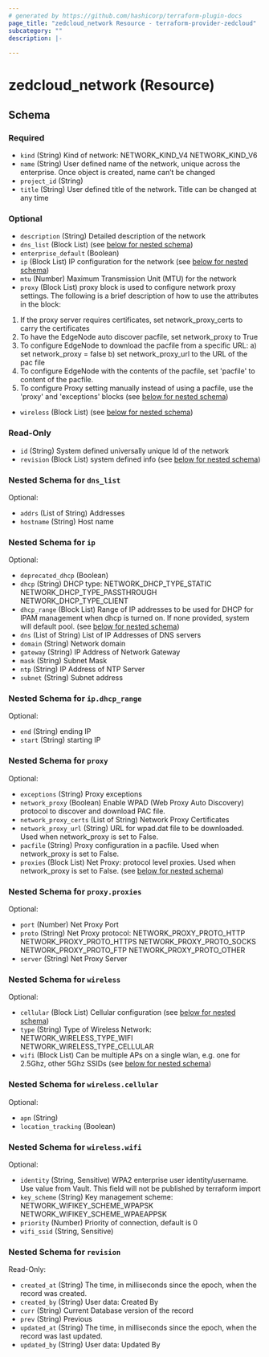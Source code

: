 ```yaml
---
# generated by https://github.com/hashicorp/terraform-plugin-docs
page_title: "zedcloud_network Resource - terraform-provider-zedcloud"
subcategory: ""
description: |-
  
---
```


# zedcloud_network (Resource)





<!-- schema generated by tfplugindocs -->
## Schema

### Required

- `kind` (String) Kind of network:
NETWORK_KIND_V4
NETWORK_KIND_V6
- `name` (String) User defined name of the network, unique across the enterprise. Once object is created, name can’t be changed
- `project_id` (String)
- `title` (String) User defined title of the network. Title can be changed at any time

### Optional

- `description` (String) Detailed description of the network
- `dns_list` (Block List) (see [below for nested schema](#nestedblock--dns_list))
- `enterprise_default` (Boolean)
- `ip` (Block List) IP configuration for the network (see [below for nested schema](#nestedblock--ip))
- `mtu` (Number) Maximum Transmission Unit (MTU) for the network
- `proxy` (Block List) proxy block is used to configure network proxy settings. The following is a brief description of how to use the attributes in the block:
1) If the proxy server requires certificates, set network_proxy_certs to carry the certificates
2) To have the EdgeNode auto discover pacfile, set network_proxy to True
3) To configure EdgeNode to download the pacfile from a specific URL:
    a) set network_proxy = false
	b) set network_proxy_url to the URL of the pac file
4) To configure EdgeNode with the contents of the pacfile, set 'pacfile' to content of the pacfile.
5) To configure Proxy setting manually instead of using a pacfile, use the 'proxy' and 'exceptions' blocks (see [below for nested schema](#nestedblock--proxy))
- `wireless` (Block List) (see [below for nested schema](#nestedblock--wireless))

### Read-Only

- `id` (String) System defined universally unique Id of the network
- `revision` (Block List) system defined info (see [below for nested schema](#nestedblock--revision))

<a id="nestedblock--dns_list"></a>
### Nested Schema for `dns_list`

Optional:

- `addrs` (List of String) Addresses
- `hostname` (String) Host name


<a id="nestedblock--ip"></a>
### Nested Schema for `ip`

Optional:

- `deprecated_dhcp` (Boolean)
- `dhcp` (String) DHCP type:
NETWORK_DHCP_TYPE_STATIC
NETWORK_DHCP_TYPE_PASSTHROUGH
NETWORK_DHCP_TYPE_CLIENT
- `dhcp_range` (Block List) Range of IP addresses to be used for DHCP for IPAM management when dhcp is turned on. If none provided, system will default pool. (see [below for nested schema](#nestedblock--ip--dhcp_range))
- `dns` (List of String) List of IP Addresses of DNS servers
- `domain` (String) Network domain
- `gateway` (String) IP Address of Network Gateway
- `mask` (String) Subnet Mask
- `ntp` (String) IP Address of NTP Server
- `subnet` (String) Subnet address

<a id="nestedblock--ip--dhcp_range"></a>
### Nested Schema for `ip.dhcp_range`

Optional:

- `end` (String) ending IP
- `start` (String) starting IP



<a id="nestedblock--proxy"></a>
### Nested Schema for `proxy`

Optional:

- `exceptions` (String) Proxy exceptions
- `network_proxy` (Boolean) Enable WPAD (Web Proxy Auto Discovery) protocol to discover and download PAC file.
- `network_proxy_certs` (List of String) Network Proxy Certificates
- `network_proxy_url` (String) URL for wpad.dat file to be downloaded. Used when network_proxy is set to False.
- `pacfile` (String) Proxy configuration in a pacfile. Used when network_proxy is set to False.
- `proxies` (Block List) Net Proxy: protocol level proxies. Used when network_proxy is set to False. (see [below for nested schema](#nestedblock--proxy--proxies))

<a id="nestedblock--proxy--proxies"></a>
### Nested Schema for `proxy.proxies`

Optional:

- `port` (Number) Net Proxy Port
- `proto` (String) Net Proxy protocol:
NETWORK_PROXY_PROTO_HTTP
NETWORK_PROXY_PROTO_HTTPS
NETWORK_PROXY_PROTO_SOCKS
NETWORK_PROXY_PROTO_FTP
NETWORK_PROXY_PROTO_OTHER
- `server` (String) Net Proxy Server



<a id="nestedblock--wireless"></a>
### Nested Schema for `wireless`

Optional:

- `cellular` (Block List) Cellular configuration (see [below for nested schema](#nestedblock--wireless--cellular))
- `type` (String) Type of Wireless Network:
NETWORK_WIRELESS_TYPE_WIFI
NETWORK_WIRELESS_TYPE_CELLULAR
- `wifi` (Block List) Can be multiple APs on a single wlan, e.g. one for 2.5Ghz, other 5Ghz SSIDs (see [below for nested schema](#nestedblock--wireless--wifi))

<a id="nestedblock--wireless--cellular"></a>
### Nested Schema for `wireless.cellular`

Optional:

- `apn` (String)
- `location_tracking` (Boolean)


<a id="nestedblock--wireless--wifi"></a>
### Nested Schema for `wireless.wifi`

Optional:

- `identity` (String, Sensitive) WPA2 enterprise user identity/username. Use value from Vault.	This field will not be published by terraform import
- `key_scheme` (String) Key management scheme:
NETWORK_WIFIKEY_SCHEME_WPAPSK
NETWORK_WIFIKEY_SCHEME_WPAEAPPSK
- `priority` (Number) Priority of connection, default is 0
- `wifi_ssid` (String, Sensitive)



<a id="nestedblock--revision"></a>
### Nested Schema for `revision`

Read-Only:

- `created_at` (String) The time, in milliseconds since the epoch, when the record was created.
- `created_by` (String) User data: Created By
- `curr` (String) Current Database version of the record
- `prev` (String) Previous
- `updated_at` (String) The time, in milliseconds since the epoch, when the record was last updated.
- `updated_by` (String) User data: Updated By
